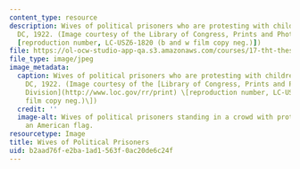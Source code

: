 ```yaml
---
content_type: resource
description: Wives of political prisoners who are protesting with children, Washington,
  DC, 1922. (Image courtesy of the Library of Congress, Prints and Photographs Division
  [reproduction number, LC-USZ6-1820 (b and w film copy neg.)])
file: https://ol-ocw-studio-app-qa.s3.amazonaws.com/courses/17-tht-thesis-research-design-seminar-fall-2004/b2aad76fe2ba1ad1563f0ac20de6c24f_17-thtf04.jpg
file_type: image/jpeg
image_metadata:
  caption: Wives of political prisoners who are protesting with children, Washington,
    DC, 1922. (Image courtesy of the [Library of Congress, Prints and Photographs
    Division](http://www.loc.gov/rr/print) \[reproduction number, LC-USZ6-1820 (b&w
    film copy neg.)\])
  credit: ''
  image-alt: Wives of political prisoners standing in a crowd with protest signs and
    an American flag.
resourcetype: Image
title: Wives of Political Prisoners
uid: b2aad76f-e2ba-1ad1-563f-0ac20de6c24f
---
```

